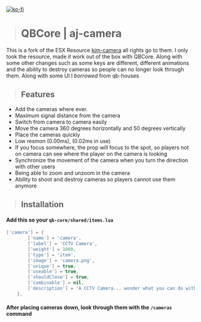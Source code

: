 [![ko-fi](https://ko-fi.com/img/githubbutton_sm.svg)](https://ko-fi.com/N4N05X1G8)

># **QBCore | aj-camera**

This is a fork of the ESX Resource [kim-camera](https://github.com/quimalborch/kim-camera/) all rights go to them. I only took the resource, made it work out of the box with QBCore. Along with some other changes such as some keys are different, different animations and the ability to destroy cameras so people can no longer look through them. Along with some UI I *borrowed* from qb-houses

>## **Features**

* Add the cameras where ever.
* Maximum signal distance from the camera
* Switch from camera to camera easily
* Move the camera 360 degrees horizontally and 50 degrees vertically
* Place the cameras quickly
* Low resmon (0.00ms), (0.02ms in use)
* If you focus somewhere, the prop will focus to the spot, so players not on camera can see where the player on the camera is looking
* Synchronize the movement of the camera when you turn the direction with other users
* Being able to zoom and unzoom in the camera
* Ability to shoot and destroy cameras so players cannot use them anymore

>## **Installation**
#### Add this so your `qb-core/shared/items.lua`
```lua
['camera'] = {
        ['name'] = 'camera',
        ['label'] = 'CCTV Camera',
        ['weight'] = 1000,
        ['type'] = 'item',
        ['image'] = 'camera.png',
        ['unique'] = true,
        ['useable'] = true,
        ['shouldClose'] = true,
        ['combinable'] = nil,
        ['description'] = 'A CCTV Camera... wonder what you can do with this'
    },
```
#### After placing cameras down, look through them with the `/cameras` command
